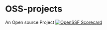 # OSS-projects
An Open source Project
[![OpenSSF Scorecard](https://api.scorecard.dev/projects/github.com/anshtripathi-bits/https://github.com/anshtripathi-bits/OSS-projects/badge)](https://scorecard.dev/viewer/?uri=github.com/anshtripathi-bits/https://github.com/anshtripathi-bits/OSS-projects)
